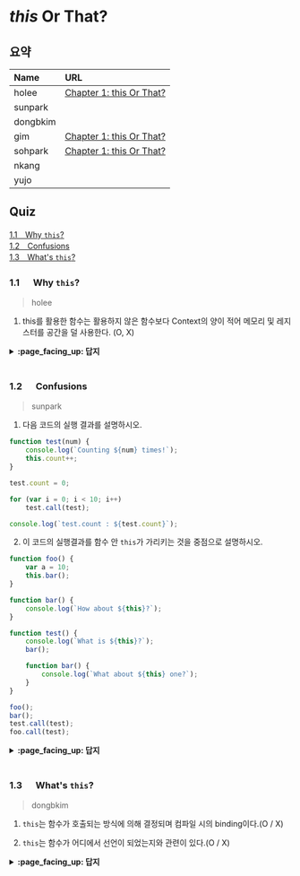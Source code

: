 # *this* Or That?

## 요약
| Name | URL |
|:---|:---|
| holee | [Chapter 1: this Or That?](https://github.com/hochan222/Everything-in-JavaScript/wiki/Chapter-1:-this-Or-That%3F) |
| sunpark |  |
| dongbkim |  |
| gim | [Chapter 1: this Or That?](https://velog.io/@mkitigy/Chapter-1-this-Or-That) |
| sohpark | [Chapter 1: this Or That?](https://stitchcoding.tistory.com/37) |
| nkang |  |
| yujo |  |

## Quiz

[1.1　Why `this`?](#11---Why-this?)<br>
[1.2　Confusions](#12---Confusions)<br>
[1.3　What's `this`?](#13---Whats-this)<br>

### 1.1 　  Why `this`?

> holee

1. this를 활용한 함수는 활용하지 않은 함수보다 Context의 양이 적어 메모리 및 레지스터를 공간을 덜 사용한다. (O, X)

<details>
<summary> <b> :page_facing_up: 답지 </b>  </summary>
<div markdown="1">

1. this를 활용한 함수는 활용하지 않은 함수보다 context의 양이 적어 메모리 및 레지스터를 공간을 덜 사용한다. (__O__, X)

> Javascript에서 Context는 Stack Frame이므로 매개변수의 정보만큼 Stack 공간을 덜 차지한다.  

> 매개변수(parameter)와 인수 정보(arguments)가 줄어듦으로 이는 Execution Context의 세 종류중 하나인 Function Context 부분이 가지고 있는 세 객체중 Variable Object부분이 줄어든다. 따라서 이는 메모리와 레지스터의 감소로 이어진다.  

> NOTE: 인수가 전달되지 않은 매개변수는 undefined으로 초기화된다.  

추가 정보: [activation record](https://github.com/hochan222/Everything-in-JavaScript/wiki/activation-record) 

</div>
</details>
<br>

### 1.2 　  Confusions

> sunpark

1. 다음 코드의 실행 결과를 설명하시오.

```javascript
function test(num) {
	console.log(`Counting ${num} times!`);
	this.count++;
}

test.count = 0;

for (var i = 0; i < 10; i++)
	test.call(test);

console.log(`test.count : ${test.count}`);
```

2. 이 코드의 실행결과를 함수 안 `this`가 가리키는 것을 중점으로 설명하시오.

```javascript
function foo() {
	var a = 10;
	this.bar();
}

function bar() {
	console.log(`How about ${this}?`);
}

function test() {
	console.log(`What is ${this}?`);
	bar();

	function bar() {
		console.log(`What about ${this} one?`);
	}
}

foo();
bar();
test.call(test);
foo.call(test);
```

<details>
<summary> <b> :page_facing_up: 답지 </b>  </summary>
<div markdown="1">

1. 다음 코드의 실행 결과를 설명하시오.

> for문을 통해 `test` 함수를 실행했지만 `call` 프로퍼티수가 부족해 num에 항상 `undefined` 값으로 할당되 출력된다. (이 부분에서 오류는 나지 않는다) 그리고 `call`을 통해 `this`를 바인딩했기 때문에 마지막 `test.count`값은 정상적으로 카운트 되어 10이 출력된다.

2. 이 코드의 실행결과를 함수 안 `this`가 가리키는 것을 중점으로 설명하시오.

> `foo()`를 통해 호출하게 되면 `foo` 안 `this`는 전역변수를 가리켜 전역에 선언되어있는 `bar` 함수를 호출한다. 이때 `bar` 안 `this`도 역시 전역변수를 가리킨다. `bar()`를 통해 호출하게 되면 전과 동일하게 `bar`안 `this`는 전역변수를 가리킨다. `test.call(test)`를 통해 호출하게 되면 `test` 안 `this`는 `test`로 바인딩된다. 하지만 `test` 안 `bar()`에서 `this`는 전역변수를 가리킨다. 마지막으로 `foo.call(test)`는 `foo`안 `this`는 `test`로 바인딩되지만, `test` 객체 안에 `bar` 함수가 없기 때문에 TypeError가 나게 된다.

</div>
</details>
<br>

### 1.3 　  What's `this`?

> dongbkim  


1. `this`는 함수가 호출되는 방식에 의해 결정되며 컴파일 시의 binding이다.(O / X)

2. `this`는 함수가 어디에서 선언이 되었는지와 관련이 있다.(O / X)

<details>
<summary> <b> :page_facing_up: 답지 </b>  </summary>
<div markdown="1">

1. `this`는 함수가 호출되는 방식에 의해 결정되며 컴파일 시 binding이다.(O / **X**)
We said earlier that `this` is not an author-time binding but a runtime binding.


2. `this`는 함수가 어디에서 선언이 되었는지와 관련이 있다.(O / **X**)
`this` binding has nothing to do with where a function is declared, but has instead everything to do with the manner in which the function is called.


</div>
</details>
<br>
